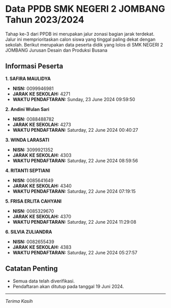 # Data PPDB SMK NEGERI 2 JOMBANG Tahun 2023/2024
Tahap ke-3 dari PPDB ini merupakan jalur zonasi bagian jarak terdekat. Jalur ini memprioritaskan calon siswa yang tinggal paling dekat dengan sekolah.
Berikut merupakan data peserta didik yang lolos di SMK NEGERI 2 JOMBANG Jurusan Desain dan Produksi Busana

## Informasi Peserta 
**1. SAFIRA MAULIDYA**
- **NISN:** 0099946981
- **JARAK KE SEKOLAH:** 4271
- **WAKTU PENDAFTARAN:** Sunday, 23 June 2024 09:59:50

**2. Andini Wulan Sari**
- **NISN:** 0088488782
- **JARAK KE SEKOLAH:** 4273
- **WAKTU PENDAFTARAN:** Saturday, 22 June 2024 00:40:27

**3. WINDA LARASATI**
- **NISN:** 3099921352
- **JARAK KE SEKOLAH:** 4303
- **WAKTU PENDAFTARAN:** Saturday, 22 June 2024 08:59:56

**4. RITANTI SEPTIANI**
- **NISN:** 0085641649
- **JARAK KE SEKOLAH:** 4340
- **WAKTU PENDAFTARAN:** Saturday, 22 June 2024 07:19:15

**5. FRISA ERLITA CAHYANI**
- **NISN:** 0085329670
- **JARAK KE SEKOLAH:** 4370
- **WAKTU PENDAFTARAN:** Saturday, 22 June 2024 11:29:08

**6. SILVIA ZULIANDRA**
- **NISN:** 0082655439
- **JARAK KE SEKOLAH:** 4383
- **WAKTU PENDAFTARAN:** Saturday, 22 June 2024 05:27:57

## Catatan Penting

- Semua data telah diverifikasi.
- Pendaftaran akan ditutup pada tanggal 19 Juni 2024.
---
_Terima Kasih_
